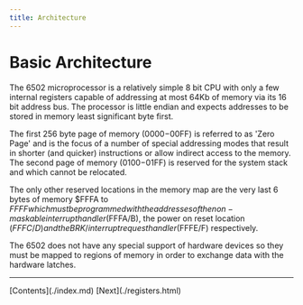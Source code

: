 ```yaml
---
title: Architecture
---
```


# Basic Architecture
The 6502 microprocessor is a relatively simple 8 bit CPU with only a few internal registers capable of addressing at most 64Kb of memory via its 16 bit address bus. The processor is little endian and expects addresses to be stored in memory least significant byte first.

The first 256 byte page of memory ($0000-$00FF) is referred to as 'Zero Page' and is the focus of a number of special addressing modes that result in shorter (and quicker) instructions or allow indirect access to the memory. The second page of memory ($0100-$01FF) is reserved for the system stack and which cannot be relocated.

The only other reserved locations in the memory map are the very last 6 bytes of memory $FFFA to $FFFF which must be programmed with the addresses of the non-maskable interrupt handler ($FFFA/B), the power on reset location ($FFFC/D) and the BRK/interrupt request handler ($FFFE/F) respectively.

The 6502 does not have any special support of hardware devices so they must be mapped to regions of memory in order to exchange data with the hardware latches.

---

<footer>
	[Contents](./index.md)
	[Next](./registers.html)
</footer>
